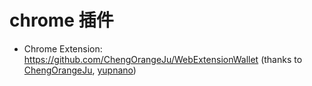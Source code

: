 # chrome 插件

  - Chrome Extension: https://github.com/ChengOrangeJu/WebExtensionWallet (thanks to [ChengOrangeJu](https://github.com/ChengOrangeJu), [yupnano](https://github.com/yupnano))
